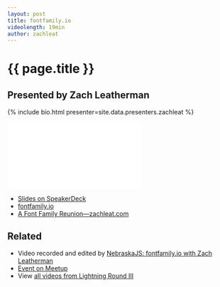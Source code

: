 ```yaml
---
layout: post
title: fontfamily.io
videolength: 19min
author: zachleat
---
```


# {{ page.title }}

## Presented by Zach Leatherman

{% include bio.html presenter=site.data.presenters.zachleat %}

<div class="fluid-width-video-wrapper"><iframe src="//www.youtube.com/embed/LbCT38Idhyk" frameborder="0" allowfullscreen></iframe></div>

* [Slides on SpeakerDeck](https://speakerdeck.com/zachleat/how-and-why-i-built-fontfamily-dot-io)
* [fontfamily.io](http://fontfamily.io)
* [A Font Family Reunion—zachleat.com](http://www.zachleat.com/web/font-family-reunion/)

## Related

* Video recorded and edited by [NebraskaJS: fontfamily.io with Zach Leatherman](http://www.youtube.com/watch?v=LbCT38Idhyk)
* [Event on Meetup](http://www.meetup.com/nebraskajs/events/205949422/)
* View [all videos from Lightning Round III](https://www.youtube.com/playlist?list=PLCCU6TIglvLFFMmgtEU4CVKgAFMYovt9X)